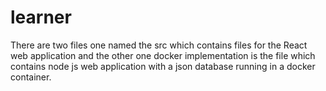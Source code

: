 # learner
There are two files one named the src which contains files for the React web application and the other one docker implementation is 
the file which contains node js web application with a json database running in a docker container.
